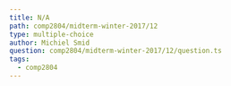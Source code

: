 ```yaml
---
title: N/A
path: comp2804/midterm-winter-2017/12
type: multiple-choice
author: Michiel Smid
question: comp2804/midterm-winter-2017/12/question.ts
tags:
  - comp2804
---
```

